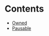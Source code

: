 

# Contents
- [Owned](Owned.sol/contract.Owned.md)
- [Pausable](Pausable.sol/contract.Pausable.md)
